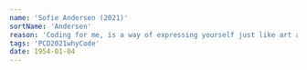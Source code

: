 ```yaml
---
name: 'Sofie Andersen (2021)'
sortName: 'Andersen'
reason: 'Coding for me, is a way of expressing yourself just like art and literature. Just like traditional artforms have been used to raise critique and awareness of important matters, I see coding as the new artform that gives empowerment back to the individual. If you are willing to learn how to code, there are endless possibilities to what you can create and explore'
tags: 'PCD2021whyCode'
date: 1954-01-04
---
```


